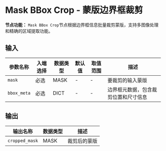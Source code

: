 # Mask BBox Crop - 蒙版边界框裁剪

**节点功能：** `Mask BBox Crop`节点根据边界框信息批量裁剪蒙版，支持多图像处理和精确的区域提取功能。

## 输入

| 参数名称 | 入端选择 | 数据类型 | 默认值 | 取值范围 | 描述 |
| -------- | -------- | -------- | ------ | -------- | ---- |
| `mask` | 必选 | MASK | - | - | 要裁剪的输入蒙版 |
| `bbox_meta` | 必选 | DICT | - | - | 边界框元数据，包含裁剪位置和尺寸信息 |

## 输出

| 输出名称 | 数据类型 | 描述 |
|---------|----------|------|
| `cropped_mask` | MASK | 裁剪后的蒙版 |